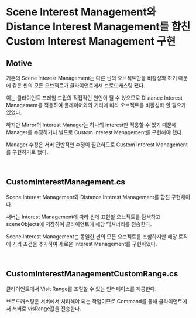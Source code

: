# Scene Interest Management와 Distance Interest Management를 합친 Custom Interest Management 구현

## Motive
기존의 Scene Interest Management는 다른 씬의 오브젝트만을 비활성화 하기 때문에 같은 씬의 모든 오브젝트가 클라이언트에서 브로드캐스팅 됐다.

이는 클라이언트 프레임 드랍의 직접적인 원인이 될 수 있으므로 Distance Interest Management를 적용하여 플레이어와의 거리에 따라 오브젝트를 비활성화 할 필요가 있었다.

하지만 Mirror의 Interest Manager는 하나의 interest만 적용할 수 있기 때문에 Manager를 수정하거나 별도로 Custom Interest Management를 구현해야 했다.

Manager 수정은 서버 전반적인 수정이 필요하므로 Custom Interest Management를 구현하기로 했다.

<br/>

## CustomInterestManagement.cs
Scene Interest Management와 Distance Interest Management를 합친 구현체이다.

서버는 Interest Management에 따라 씬에 표현할 오브젝트를 탐색하고 sceneObjects에 저장하여 클라이언트에 해당 딕셔너리를 전송한다.

Scene Interest Management는 동일한 씬의 모든 오브젝트를 포함하지만 해당 로직에 거리 조건을 추가하여 새로운 Interest Management를 구현하였다.

<br/>

## CustomInterestManagementCustomRange.cs
클라이언트에서 Visit Range를 조절할 수 있는 인터페이스를 제공한다.

브로드캐스팅은 서버에서 처리해야 되는 작업이므로 Command를 통해 클라이언트에서 서버로 visRange값을 전송한다.
